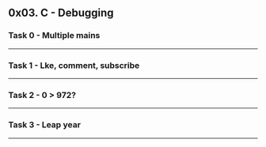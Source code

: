 ## 0x03. C - Debugging

### Task 0 - Multiple mains


---

### Task 1 - Lke, comment, subscribe


---

### Task 2 - 0 > 972?


---

### Task 3 - Leap year


---